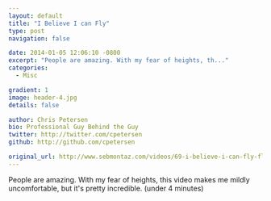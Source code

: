 ```yaml
---
layout: default
title: "I Believe I can Fly"
type: post
navigation: false

date: 2014-01-05 12:06:10 -0800
excerpt: "People are amazing. With my fear of heights, th..."
categories:
  - Misc

gradient: 1
image: header-4.jpg
details: false

author: Chris Petersen
bio: Professional Guy Behind the Guy
twitter: http://twitter.com/cpetersen
github: http://github.com/cpetersen

original_url: http://www.sebmontaz.com/videos/69-i-believe-i-can-fly-flight-of-the-frenchies-trailer
---
```



People are amazing. With my fear of heights, this video makes me mildly uncomfortable, but it's pretty incredible. (under 4 minutes) 
